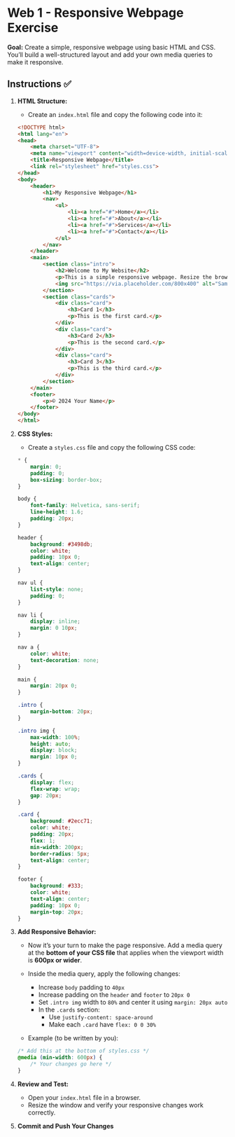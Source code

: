 # Web 1 - Responsive Webpage Exercise

**Goal:** Create a simple, responsive webpage using basic HTML and CSS. You’ll build a well-structured layout and add your own media queries to make it responsive.

## Instructions ✅

1. **HTML Structure:**
    - Create an `index.html` file and copy the following code into it:

    ```html
    <!DOCTYPE html>
    <html lang="en">
    <head>
        <meta charset="UTF-8">
        <meta name="viewport" content="width=device-width, initial-scale=1.0">
        <title>Responsive Webpage</title>
        <link rel="stylesheet" href="styles.css">
    </head>
    <body>
        <header>
            <h1>My Responsive Webpage</h1>
            <nav>
                <ul>
                    <li><a href="#">Home</a></li>
                    <li><a href="#">About</a></li>
                    <li><a href="#">Services</a></li>
                    <li><a href="#">Contact</a></li>
                </ul>
            </nav>
        </header>
        <main>
            <section class="intro">
                <h2>Welcome to My Website</h2>
                <p>This is a simple responsive webpage. Resize the browser window to see the effect!</p>
                <img src="https://via.placeholder.com/800x400" alt="Sample Image">
            </section>
            <section class="cards">
                <div class="card">
                    <h3>Card 1</h3>
                    <p>This is the first card.</p>
                </div>
                <div class="card">
                    <h3>Card 2</h3>
                    <p>This is the second card.</p>
                </div>
                <div class="card">
                    <h3>Card 3</h3>
                    <p>This is the third card.</p>
                </div>
            </section>
        </main>
        <footer>
            <p>© 2024 Your Name</p>
        </footer>
    </body>
    </html>
    ```

2. **CSS Styles:**
    - Create a `styles.css` file and copy the following CSS code:

    ```css
    * {
        margin: 0;
        padding: 0;
        box-sizing: border-box;
    }

    body {
        font-family: Helvetica, sans-serif;
        line-height: 1.6;
        padding: 20px;
    }

    header {
        background: #3498db;
        color: white;
        padding: 10px 0;
        text-align: center;
    }

    nav ul {
        list-style: none;
        padding: 0;
    }

    nav li {
        display: inline;
        margin: 0 10px;
    }

    nav a {
        color: white;
        text-decoration: none;
    }

    main {
        margin: 20px 0;
    }

    .intro {
        margin-bottom: 20px;
    }

    .intro img {
        max-width: 100%;
        height: auto;
        display: block;
        margin: 10px 0;
    }

    .cards {
        display: flex;
        flex-wrap: wrap;
        gap: 20px;
    }

    .card {
        background: #2ecc71;
        color: white;
        padding: 20px;
        flex: 1;
        min-width: 200px;
        border-radius: 5px;
        text-align: center;
    }

    footer {
        background: #333;
        color: white;
        text-align: center;
        padding: 10px 0;
        margin-top: 20px;
    }
    ```

3. **Add Responsive Behavior:**
    - Now it’s your turn to make the page responsive. Add a media query at the **bottom of your CSS file** that applies when the viewport width is **600px or wider**.
    - Inside the media query, apply the following changes:
        - Increase `body` padding to `40px`
        - Increase padding on the `header` and `footer` to `20px 0`
        - Set `.intro img` width to `80%` and center it using `margin: 20px auto`
        - In the `.cards` section:
            - Use `justify-content: space-around`
            - Make each `.card` have `flex: 0 0 30%`

    - Example (to be written by you):

    ```css
    /* Add this at the bottom of styles.css */
    @media (min-width: 600px) {
        /* Your changes go here */
    }
    ```

4. **Review and Test:**
    - Open your `index.html` file in a browser.
    - Resize the window and verify your responsive changes work correctly.

5. **Commit and Push Your Changes**
